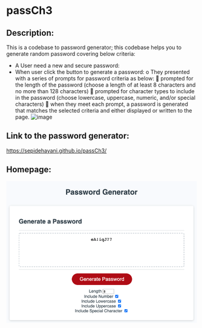 # passCh3

## Description:
This is a codebase to password generator; this codebase helps you to generate random password covering below criteria:

-	A User need a new and secure password:
-	When user click the button to generate a password:
o	They presented with a series of prompts for password criteria as below:
	prompted for the length of the password (choose a length of at least 8 characters and no more than 128 characters)
	prompted for character types to include in the password (choose lowercase, uppercase, numeric, and/or special characters)
	when they meet each prompt, a password is generated that matches the selected criteria and either displayed or written to the page.
![image](https://user-images.githubusercontent.com/14787120/145418856-ca619a61-1832-4a60-9ee9-cf7c7e60146f.png)


## Link to the password generator:
https://sepidehayani.github.io/passCh3/

## Homepage:
![plot](/Assets/homepage.png)
